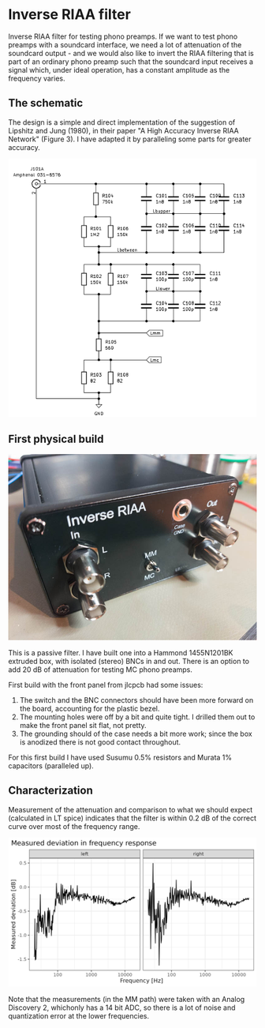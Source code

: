 #  Inverse RIAA filter

Inverse RIAA filter for testing phono preamps. If we want to test phono preamps with
a soundcard interface, we need a lot of attenuation of the soundcard output - and we
would also like to invert the RIAA filtering that is part of an ordinary phono 
preamp such that the soundcard input receives a signal which, under ideal operation,
has a constant amplitude as the frequency varies.

## The schematic

The design is a simple and direct implementation of the suggestion of Lipshitz and Jung (1980),
in their paper "A High Accuracy Inverse RIAA Network" (Figure 3). I have adapted it by paralleling
some parts for greater accuracy.

![One channel of the filter](./graphics/schematics_page1.png)

## First physical build

![Picture of assembled filter in a box](./graphics/iriaa-box.jpg)

This is a passive filter. I have built one into a Hammond 1455N1201BK extruded box,
with isolated (stereo) BNCs in and out. There is an option to add 20 dB of attenuation
for testing MC phono preamps.



First build with the front panel from jlcpcb had some issues:

1. The switch and the BNC connectors should have been more forward on the board, accounting for the plastic bezel.
2. The mounting holes were off by a bit and quite tight. I drilled them out to make the front panel sit flat, not pretty.
3. The grounding should of the case needs a bit more work; since the box is anodized there is not good contact throughout.

For this first build I have used Susumu 0.5% resistors and Murata 1% capacitors (paralleled up).


## Characterization

Measurement of the attenuation and comparison to what we should expect (calculated
in LT spice) indicates that the filter is within 0.2 dB of the correct curve over
most of the frequency range.

![Measurements with Analog Discovery 2](./graphics/deviations.png)

Note that the measurements (in the MM path) were taken with an Analog Discovery
2, whichonly has a 14 bit ADC, so there is a lot of noise and quantization
error at the lower frequencies.